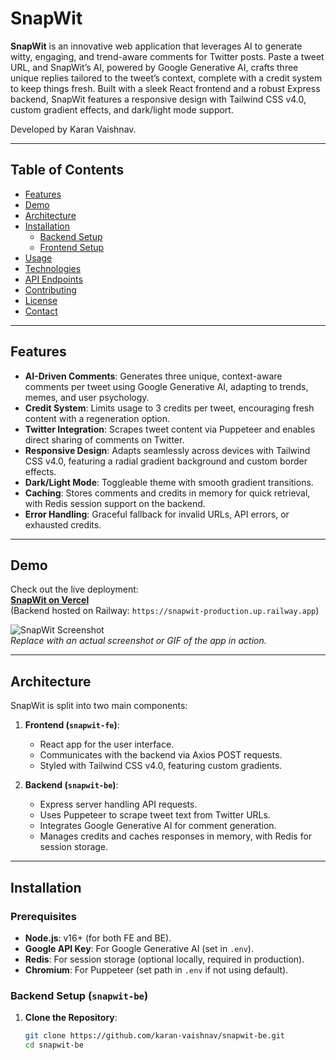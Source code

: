 # SnapWit

**SnapWit** is an innovative web application that leverages AI to generate witty, engaging, and trend-aware comments for Twitter posts. Paste a tweet URL, and SnapWit’s AI, powered by Google Generative AI, crafts three unique replies tailored to the tweet’s context, complete with a credit system to keep things fresh. Built with a sleek React frontend and a robust Express backend, SnapWit features a responsive design with Tailwind CSS v4.0, custom gradient effects, and dark/light mode support.

Developed by Karan Vaishnav.

---

## Table of Contents
- [Features](#features)
- [Demo](#demo)
- [Architecture](#architecture)
- [Installation](#installation)
  - [Backend Setup](#backend-setup)
  - [Frontend Setup](#frontend-setup)
- [Usage](#usage)
- [Technologies](#technologies)
- [API Endpoints](#api-endpoints)
- [Contributing](#contributing)
- [License](#license)
- [Contact](#contact)

---

## Features
- **AI-Driven Comments**: Generates three unique, context-aware comments per tweet using Google Generative AI, adapting to trends, memes, and user psychology.
- **Credit System**: Limits usage to 3 credits per tweet, encouraging fresh content with a regeneration option.
- **Twitter Integration**: Scrapes tweet content via Puppeteer and enables direct sharing of comments on Twitter.
- **Responsive Design**: Adapts seamlessly across devices with Tailwind CSS v4.0, featuring a radial gradient background and custom border effects.
- **Dark/Light Mode**: Toggleable theme with smooth gradient transitions.
- **Caching**: Stores comments and credits in memory for quick retrieval, with Redis session support on the backend.
- **Error Handling**: Graceful fallback for invalid URLs, API errors, or exhausted credits.

---

## Demo
Check out the live deployment:  
[**SnapWit on Vercel**](https://snapwit.vercel.app)  
(Backend hosted on Railway: `https://snapwit-production.up.railway.app`)

![SnapWit Screenshot](https://via.placeholder.com/800x400.png?text=SnapWit+Screenshot)  
*Replace with an actual screenshot or GIF of the app in action.*

---

## Architecture
SnapWit is split into two main components:
1. **Frontend (`snapwit-fe`)**:
   - React app for the user interface.
   - Communicates with the backend via Axios POST requests.
   - Styled with Tailwind CSS v4.0, featuring custom gradients.

2. **Backend (`snapwit-be`)**:
   - Express server handling API requests.
   - Uses Puppeteer to scrape tweet text from Twitter URLs.
   - Integrates Google Generative AI for comment generation.
   - Manages credits and caches responses in memory, with Redis for session storage.

---

## Installation

### Prerequisites
- **Node.js**: v16+ (for both FE and BE).
- **Google API Key**: For Google Generative AI (set in `.env`).
- **Redis**: For session storage (optional locally, required in production).
- **Chromium**: For Puppeteer (set path in `.env` if not using default).

### Backend Setup (`snapwit-be`)
1. **Clone the Repository**:
   ```bash
   git clone https://github.com/karan-vaishnav/snapwit-be.git
   cd snapwit-be
